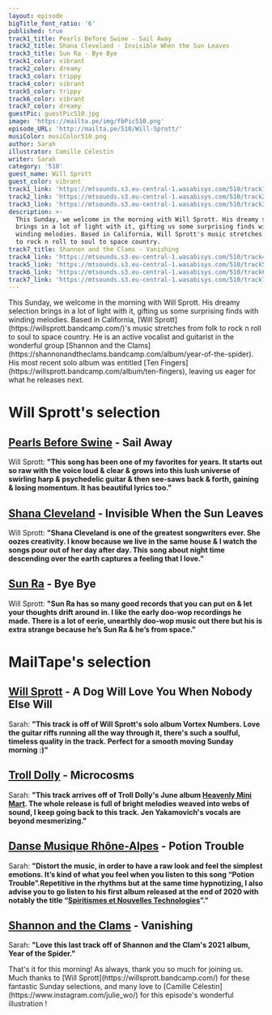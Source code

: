 ```yaml
---
layout: episode
bigTitle_font_ratio: '6'
published: true
track1_title: Pearls Before Swine - Sail Away
track2_title: Shana Cleveland - Invisible When the Sun Leaves
track3_title: Sun Ra - Bye Bye
track1_color: vibrant
track2_color: dreamy
track3_color: trippy
track4_color: vibrant
track5_color: trippy
track6_color: vibrant
track7_color: dreamy
guestPic: guestPic510.jpg
image: 'https://mailta.pe/img/fbPic510.png'
episode_URL: 'http://mailta.pe/510/Will-Sprott/'
musiColor: musiColor510.png
author: Sarah
illustrator: Camille Célestin
writer: Sarah
category: '510'
guest_name: Will Sprott
guest_color: vibrant
track1_link: 'https://mtsounds.s3.eu-central-1.wasabisys.com/510/track1.mp3'
track2_link: 'https://mtsounds.s3.eu-central-1.wasabisys.com/510/track2.mp3'
track3_link: 'https://mtsounds.s3.eu-central-1.wasabisys.com/510/track3.mp3'
description: >-
  This Sunday, we welcome in the morning with Will Sprott. His dreamy selection
  brings in a lot of light with it, gifting us some surprising finds with
  winding melodies. Based in California, Will Sprott's music stretches from folk
  to rock n roll to soul to space country.
track7_title: Shannon and the Clams - Vanishing
track4_link: 'https://mtsounds.s3.eu-central-1.wasabisys.com/510/track4.mp3'
track5_link: 'https://mtsounds.s3.eu-central-1.wasabisys.com/510/track5.mp3'
track6_link: 'https://mtsounds.s3.eu-central-1.wasabisys.com/510/track6.mp3'
track7_link: 'https://mtsounds.s3.eu-central-1.wasabisys.com/510/track7.mp3'
---
```

<p id="introduction"> This Sunday, we welcome in the morning with Will Sprott. His dreamy selection brings in a lot of light with it, gifting us some surprising finds with winding melodies. Based in California, [Will Sprott](https://willsprott.bandcamp.com/)'s music stretches from folk to rock n roll to soul to space country. He is an active vocalist and guitarist in the wonderful group [Shannon and the Clams](https://shannonandtheclams.bandcamp.com/album/year-of-the-spider). His most recent solo album was entitled [Ten Fingers](https://willsprott.bandcamp.com/album/ten-fingers), leaving us eager for what he releases next. 
</p>

# Will Sprott's selection

## [Pearls Before Swine](https://ablenoise.bandcamp.com/releases) - Sail Away
Will Sprott: **"**This song has been one of my favorites for years. It starts out so raw with the voice loud & clear & grows into this lush universe of swirling harp & psychedelic guitar & then see-saws back & forth, gaining & losing momentum. It has beautiful lyrics too.**"**

## [Shana Cleveland](https://www.marinarosenfeld.com/) - Invisible When the Sun Leaves
Will Sprott: **"**Shana Cleveland is one of the greatest songwriters ever. She oozes creativity. I know because we live in the same house & I watch the songs pour out of her day after day. This song about night time descending over the earth captures a feeling that I love.**"**

## [Sun Ra](https://omniatl.bandcamp.com/album/networker) - Bye Bye
Will Sprott: **"**Sun Ra has so many good records that you can put on & let your thoughts drift around in. I like the early doo-wop recordings he made. There is a lot of eerie, unearthly doo-wop music out there but his is extra strange because he’s Sun Ra & he’s from space.**"**

 
# MailTape's selection

## [Will Sprott](https://willsprott.bandcamp.com/) - A Dog Will Love You When Nobody Else Will
Sarah: **"**This track is off of Will Sprott's solo album Vortex Numbers. Love the guitar riffs running all the way through it, there's such a soulful, timeless quality in the track. Perfect for a smooth moving Sunday morning :)**"**

## [Troll Dolly](https://chassol.bandcamp.com/) - Microcosms
Sarah: **"**This track arrives off of Troll Dolly's June album  [Heavenly Mini Mart](https://trolldolly.bandcamp.com/album/heavens-mini-mart-3). The whole release is full of bright melodies weaved into webs of sound, I keep going back to this track. Jen Yakamovich's vocals are beyond mesmerizing.**"**

##  [Danse Musique Rhône-Alpes](https://dmra.bandcamp.com/) - Potion Trouble
Sarah: **"**Distort the music, in order to have a raw look and feel the simplest emotions. It’s kind of what you feel when you listen to this song “Potion Trouble”.Repetitive in the rhythms but at the same time hypnotizing, I also advise you to go listen to his first album released at the end of 2020 with notably the title “[Spiritismes et Nouvelles Technologies](https://dmra.bandcamp.com/track/spiritisme-et-nouvelles-technologies)”.**"**

## [Shannon and the Clams](https://loyamusic.bandcamp.com/) - Vanishing
Sarah: **"**Love this last track off of Shannon and the Clam's 2021 album, Year of the Spider.**"**

<p id="outroduction">That's it for this morning! As always, thank you so much for joining us. Much thanks to [Will Sprott](https://willsprott.bandcamp.com/) for these fantastic Sunday selections, and many love to [Camille Célestin](https://www.instagram.com/julie_wo/) for this episode's wonderful illustration !</p>

